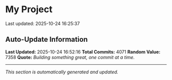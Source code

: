 # My Project


Last updated: 2025-10-24 16:25:37














































































































































































































































































































































































































































































































































































































































































































































































































































































































































































































































































































































































































































































































































































































































































































































































































































































































































































































































































































































































































































































































































































































































































































































































































































































































































































































































































































































































































































































































































































































































































































































































































































































































































































































































































































































































































































































































































































































































































































































































































































































































































































































































































































































































































































































































































































































































## Auto-Update Information

**Last Updated:** 2025-10-24 16:52:16
**Total Commits:** 4071
**Random Value:** 7358
**Quote:** _Building something great, one commit at a time._

---
_This section is automatically generated and updated._